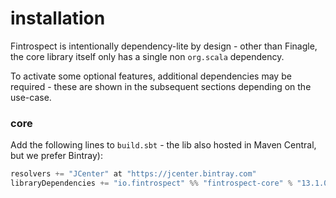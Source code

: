 # installation

Fintrospect is intentionally dependency-lite by design - other than Finagle, the core library itself only has a single non `org.scala` dependency.

To activate some optional features, additional dependencies may be required - these are shown in the subsequent sections depending on the use-case.

### core

Add the following lines to ```build.sbt``` - the lib also hosted in Maven Central, but we prefer Bintray):
```scala
resolvers += "JCenter" at "https://jcenter.bintray.com"
libraryDependencies += "io.fintrospect" %% "fintrospect-core" % "13.1.0"
```
